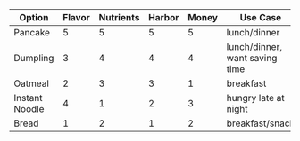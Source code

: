 | Option | Flavor | Nutrients | Harbor | Money | Use Case | 
| --- | --- | --- | --- | --- | --- |
| Pancake | 5 | 5 | 5 | 5 | lunch/dinner |
| Dumpling | 3 | 4 | 4 | 4 | lunch/dinner, want saving time |
| Oatmeal | 2 | 3 | 3 | 1 | breakfast |
| Instant Noodle | 4 | 1 | 2 | 3 | hungry late at night |
| Bread | 1 | 2 | 1 | 2 | breakfast/snack |
